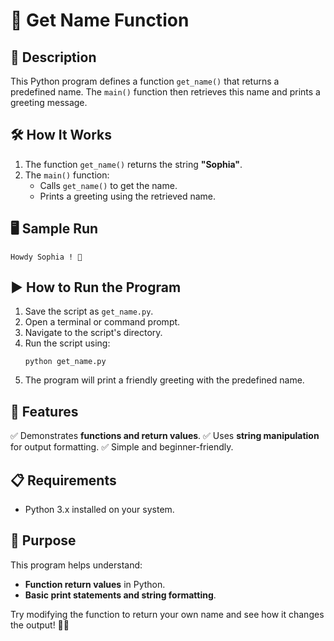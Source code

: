 # 📝 Get Name Function

## 📌 Description
This Python program defines a function `get_name()` that returns a predefined name. The `main()` function then retrieves this name and prints a greeting message.

## 🛠 How It Works
1. The function `get_name()` returns the string **"Sophia"**.
2. The `main()` function:
   - Calls `get_name()` to get the name.
   - Prints a greeting using the retrieved name.

## 🖥 Sample Run
```
Howdy Sophia ! 🤠
```

## ▶️ How to Run the Program
1. Save the script as `get_name.py`.
2. Open a terminal or command prompt.
3. Navigate to the script's directory.
4. Run the script using:
   ```
   python get_name.py
   ```
5. The program will print a friendly greeting with the predefined name.

## 🔹 Features
✅ Demonstrates **functions and return values**.
✅ Uses **string manipulation** for output formatting.
✅ Simple and beginner-friendly.

## 📋 Requirements
- Python 3.x installed on your system.

## 🎯 Purpose
This program helps understand:
- **Function return values** in Python.
- **Basic print statements and string formatting**.

Try modifying the function to return your own name and see how it changes the output! 🚀😊

